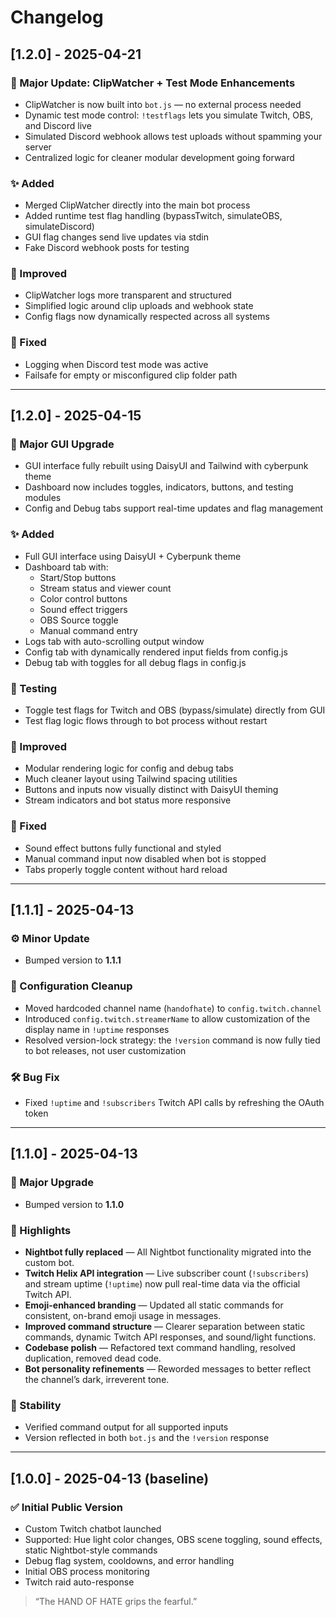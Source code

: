 # Changelog

## [1.2.0] - 2025-04-21

### 🚨 Major Update: ClipWatcher + Test Mode Enhancements
- ClipWatcher is now built into `bot.js` — no external process needed
- Dynamic test mode control: `!testflags` lets you simulate Twitch, OBS, and Discord live
- Simulated Discord webhook allows test uploads without spamming your server
- Centralized logic for cleaner modular development going forward

### ✨ Added
- Merged ClipWatcher directly into the main bot process
- Added runtime test flag handling (bypassTwitch, simulateOBS, simulateDiscord)
- GUI flag changes send live updates via stdin
- Fake Discord webhook posts for testing

### 🔧 Improved
- ClipWatcher logs more transparent and structured
- Simplified logic around clip uploads and webhook state
- Config flags now dynamically respected across all systems

### 🐛 Fixed
- Logging when Discord test mode was active
- Failsafe for empty or misconfigured clip folder path

---

## [1.2.0] - 2025-04-15

### 🎉 Major GUI Upgrade
- GUI interface fully rebuilt using DaisyUI and Tailwind with cyberpunk theme
- Dashboard now includes toggles, indicators, buttons, and testing modules
- Config and Debug tabs support real-time updates and flag management

### ✨ Added
- Full GUI interface using DaisyUI + Cyberpunk theme
- Dashboard tab with:
  - Start/Stop buttons
  - Stream status and viewer count
  - Color control buttons
  - Sound effect triggers
  - OBS Source toggle
  - Manual command entry
- Logs tab with auto-scrolling output window
- Config tab with dynamically rendered input fields from config.js
- Debug tab with toggles for all debug flags in config.js

### 🧪 Testing
- Toggle test flags for Twitch and OBS (bypass/simulate) directly from GUI
- Test flag logic flows through to bot process without restart

### 🔧 Improved
- Modular rendering logic for config and debug tabs
- Much cleaner layout using Tailwind spacing utilities
- Buttons and inputs now visually distinct with DaisyUI theming
- Stream indicators and bot status more responsive

### 🐛 Fixed
- Sound effect buttons fully functional and styled
- Manual command input now disabled when bot is stopped
- Tabs properly toggle content without hard reload

---

## [1.1.1] - 2025-04-13

### ⚙️ Minor Update
- Bumped version to **1.1.1**

### 🔧 Configuration Cleanup
- Moved hardcoded channel name (`handofhate`) to `config.twitch.channel`
- Introduced `config.twitch.streamerName` to allow customization of the display name in `!uptime` responses
- Resolved version-lock strategy: the `!version` command is now fully tied to bot releases, not user customization

### 🛠️ Bug Fix
- Fixed `!uptime` and `!subscribers` Twitch API calls by refreshing the OAuth token

---

## [1.1.0] - 2025-04-13

### 🔺 Major Upgrade
- Bumped version to **1.1.0**

### 🎯 Highlights
- **Nightbot fully replaced** — All Nightbot functionality migrated into the custom bot.
- **Twitch Helix API integration** — Live subscriber count (`!subscribers`) and stream uptime (`!uptime`) now pull real-time data via the official Twitch API.
- **Emoji-enhanced branding** — Updated all static commands for consistent, on-brand emoji usage in messages.
- **Improved command structure** — Clearer separation between static commands, dynamic Twitch API responses, and sound/light functions.
- **Codebase polish** — Refactored text command handling, resolved duplication, removed dead code.
- **Bot personality refinements** — Reworded messages to better reflect the channel’s dark, irreverent tone.

### 🧪 Stability
- Verified command output for all supported inputs
- Version reflected in both `bot.js` and the `!version` response

---

## [1.0.0] - 2025-04-13 (baseline)

### ✅ Initial Public Version
- Custom Twitch chatbot launched
- Supported: Hue light color changes, OBS scene toggling, sound effects, static Nightbot-style commands
- Debug flag system, cooldowns, and error handling
- Initial OBS process monitoring
- Twitch raid auto-response

> “The HAND OF HATE grips the fearful.”
